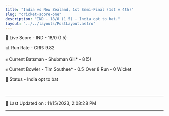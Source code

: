 ```yaml
---
title: "India vs New Zealand, 1st Semi-Final (1st v 4th)"
slug: "cricket-score-one"
description: "IND - 18/0 (1.5) - India opt to bat."
layout: "../../layouts/PostLayout.astro"
---
```


🔴 Live Score - IND - 18/0 (1.5)  

📊 Run Rate - CRR: 9.82  

✊ Current Batsman - Shubman Gill* - 8(5)  

✊ Current Bowler - Tim Southee* - 0.5 Over 8 Run - 0 Wicket  

📑 Status - India opt to bat

<br />

***

📝 Last Updated on : 11/15/2023, 2:08:28 PM

***

